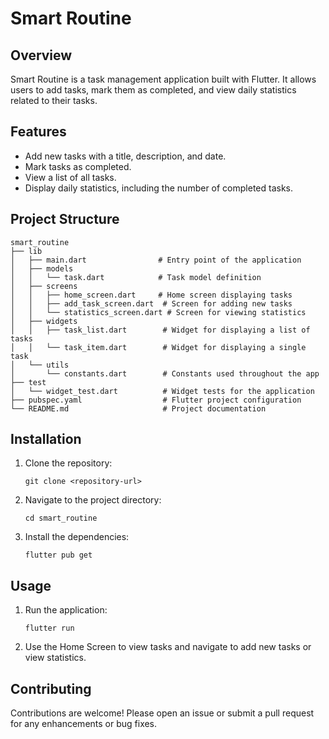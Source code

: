 # Smart Routine

## Overview
Smart Routine is a task management application built with Flutter. It allows users to add tasks, mark them as completed, and view daily statistics related to their tasks.

## Features
- Add new tasks with a title, description, and date.
- Mark tasks as completed.
- View a list of all tasks.
- Display daily statistics, including the number of completed tasks.

## Project Structure
```
smart_routine
├── lib
│   ├── main.dart                # Entry point of the application
│   ├── models
│   │   └── task.dart            # Task model definition
│   ├── screens
│   │   ├── home_screen.dart     # Home screen displaying tasks
│   │   ├── add_task_screen.dart  # Screen for adding new tasks
│   │   └── statistics_screen.dart # Screen for viewing statistics
│   ├── widgets
│   │   ├── task_list.dart        # Widget for displaying a list of tasks
│   │   └── task_item.dart        # Widget for displaying a single task
│   └── utils
│       └── constants.dart        # Constants used throughout the app
├── test
│   └── widget_test.dart          # Widget tests for the application
├── pubspec.yaml                  # Flutter project configuration
└── README.md                     # Project documentation
```

## Installation
1. Clone the repository:
   ```
   git clone <repository-url>
   ```
2. Navigate to the project directory:
   ```
   cd smart_routine
   ```
3. Install the dependencies:
   ```
   flutter pub get
   ```

## Usage
1. Run the application:
   ```
   flutter run
   ```
2. Use the Home Screen to view tasks and navigate to add new tasks or view statistics.

## Contributing
Contributions are welcome! Please open an issue or submit a pull request for any enhancements or bug fixes.